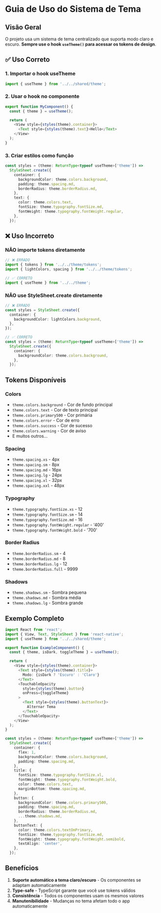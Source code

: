 # Guia de Uso do Sistema de Tema

## Visão Geral

O projeto usa um sistema de tema centralizado que suporta modo claro e escuro. **Sempre use o hook `useTheme()` para acessar os tokens de design**.

## ✅ Uso Correto

### 1. Importar o hook useTheme

```typescript
import { useTheme } from '../../shared/theme';
```

### 2. Usar o hook no componente

```typescript
export function MyComponent() {
  const { theme } = useTheme();

  return (
    <View style={styles(theme).container}>
      <Text style={styles(theme).text}>Hello</Text>
    </View>
  );
}
```

### 3. Criar estilos como função

```typescript
const styles = (theme: ReturnType<typeof useTheme>['theme']) =>
  StyleSheet.create({
    container: {
      backgroundColor: theme.colors.background,
      padding: theme.spacing.md,
      borderRadius: theme.borderRadius.md,
    },
    text: {
      color: theme.colors.text,
      fontSize: theme.typography.fontSize.md,
      fontWeight: theme.typography.fontWeight.regular,
    },
  });
```

## ❌ Uso Incorreto

### NÃO importe tokens diretamente

```typescript
// ❌ ERRADO
import { tokens } from '../../theme/tokens';
import { lightColors, spacing } from '../../theme/tokens';

// ✅ CORRETO
import { useTheme } from '../../theme';
```

### NÃO use StyleSheet.create diretamente

```typescript
// ❌ ERRADO
const styles = StyleSheet.create({
  container: {
    backgroundColor: lightColors.background,
  },
});

// ✅ CORRETO
const styles = (theme: ReturnType<typeof useTheme>['theme']) =>
  StyleSheet.create({
    container: {
      backgroundColor: theme.colors.background,
    },
  });
```

## Tokens Disponíveis

### Colors

- `theme.colors.background` - Cor de fundo principal
- `theme.colors.text` - Cor de texto principal
- `theme.colors.primary500` - Cor primária
- `theme.colors.error` - Cor de erro
- `theme.colors.success` - Cor de sucesso
- `theme.colors.warning` - Cor de aviso
- E muitos outros...

### Spacing

- `theme.spacing.xs` - 4px
- `theme.spacing.sm` - 8px
- `theme.spacing.md` - 16px
- `theme.spacing.lg` - 24px
- `theme.spacing.xl` - 32px
- `theme.spacing.xxl` - 48px

### Typography

- `theme.typography.fontSize.xs` - 12
- `theme.typography.fontSize.sm` - 14
- `theme.typography.fontSize.md` - 16
- `theme.typography.fontWeight.regular` - '400'
- `theme.typography.fontWeight.bold` - '700'

### Border Radius

- `theme.borderRadius.sm` - 4
- `theme.borderRadius.md` - 8
- `theme.borderRadius.lg` - 12
- `theme.borderRadius.full` - 9999

### Shadows

- `theme.shadows.sm` - Sombra pequena
- `theme.shadows.md` - Sombra média
- `theme.shadows.lg` - Sombra grande

## Exemplo Completo

```typescript
import React from 'react';
import { View, Text, StyleSheet } from 'react-native';
import { useTheme } from '../../shared/theme';

export function ExampleComponent() {
  const { theme, isDark, toggleTheme } = useTheme();

  return (
    <View style={styles(theme).container}>
      <Text style={styles(theme).title}>
        Modo: {isDark ? 'Escuro' : 'Claro'}
      </Text>
      <TouchableOpacity
        style={styles(theme).button}
        onPress={toggleTheme}
      >
        <Text style={styles(theme).buttonText}>
          Alternar Tema
        </Text>
      </TouchableOpacity>
    </View>
  );
}

const styles = (theme: ReturnType<typeof useTheme>['theme']) =>
  StyleSheet.create({
    container: {
      flex: 1,
      backgroundColor: theme.colors.background,
      padding: theme.spacing.md,
    },
    title: {
      fontSize: theme.typography.fontSize.xl,
      fontWeight: theme.typography.fontWeight.bold,
      color: theme.colors.text,
      marginBottom: theme.spacing.md,
    },
    button: {
      backgroundColor: theme.colors.primary500,
      padding: theme.spacing.md,
      borderRadius: theme.borderRadius.md,
      ...theme.shadows.md,
    },
    buttonText: {
      color: theme.colors.textOnPrimary,
      fontSize: theme.typography.fontSize.md,
      fontWeight: theme.typography.fontWeight.semibold,
      textAlign: 'center',
    },
  });
```

## Benefícios

1. **Suporte automático a tema claro/escuro** - Os componentes se adaptam automaticamente
2. **Type-safe** - TypeScript garante que você use tokens válidos
3. **Consistência** - Todos os componentes usam os mesmos valores
4. **Manutenibilidade** - Mudanças no tema afetam todo o app automaticamente
